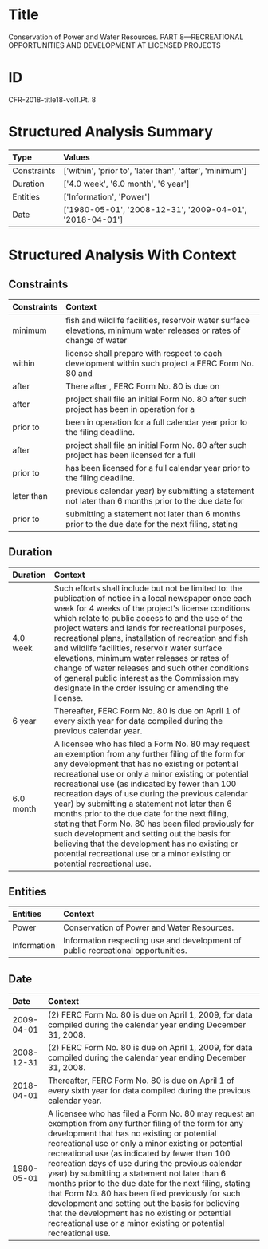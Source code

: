 # Title

 Conservation of Power and Water Resources. PART 8—RECREATIONAL OPPORTUNITIES AND DEVELOPMENT AT LICENSED PROJECTS


# ID

 CFR-2018-title18-vol1.Pt. 8


# Structured Analysis Summary

| Type        | Values                                                   |
|:------------|:---------------------------------------------------------|
| Constraints | ['within', 'prior to', 'later than', 'after', 'minimum'] |
| Duration    | ['4.0 week', '6.0 month', '6 year']                      |
| Entities    | ['Information', 'Power']                                 |
| Date        | ['1980-05-01', '2008-12-31', '2009-04-01', '2018-04-01'] |


# Structured Analysis With Context

 


## Constraints

| Constraints   | Context                                                                                                              |
|:--------------|:---------------------------------------------------------------------------------------------------------------------|
| minimum       | fish and wildlife facilities, reservoir water surface elevations, minimum water releases or rates of change of water |
| within        | license shall prepare with respect to each development within such project a FERC Form No. 80 and                    |
| after         | There after , FERC Form No. 80 is due on                                                                             |
| after         | project shall file an initial Form No. 80 after such project has been in operation for a                             |
| prior to      | been in operation for a full calendar year prior to  the filing deadline.                                            |
| after         | project shall file an initial Form No. 80 after such project has been licensed for a full                            |
| prior to      | has been licensed for a full calendar year prior to  the filing deadline.                                            |
| later than    | previous calendar year) by submitting a statement not later than 6 months prior to the due date for                  |
| prior to      | submitting a statement not later than 6 months prior to the due date for the next filing, stating                    |


## Duration

| Duration   | Context                                                                                                                                                                                                                                                                                                                                                                                                                                                                                                                                                                                                                                                        |
|:-----------|:---------------------------------------------------------------------------------------------------------------------------------------------------------------------------------------------------------------------------------------------------------------------------------------------------------------------------------------------------------------------------------------------------------------------------------------------------------------------------------------------------------------------------------------------------------------------------------------------------------------------------------------------------------------|
| 4.0 week   | Such efforts shall include but not be limited to: the publication of notice in a local newspaper once each week for 4 weeks of the project's license conditions which relate to public access to and the use of the project waters and lands for recreational purposes, recreational plans, installation of recreation and fish and wildlife facilities, reservoir water surface elevations, minimum water releases or rates of change of water releases and such other conditions of general public interest as the Commission may designate in the order issuing or amending the license.                                                                    |
| 6 year     | Thereafter, FERC Form No. 80 is due on April 1 of every sixth year for data compiled during the previous calendar year.                                                                                                                                                                                                                                                                                                                                                                                                                                                                                                                                        |
| 6.0 month  | A licensee who has filed a Form No. 80 may request an exemption from any further filing of the form for any development that has no existing or potential recreational use or only a minor existing or potential recreational use (as indicated by fewer than 100 recreation days of use during the previous calendar year) by submitting a statement not later than 6 months prior to the due date for the next filing, stating that Form No. 80 has been filed previously for such development and setting out the basis for believing that the development has no existing or potential recreational use or a minor existing or potential recreational use. |


## Entities

| Entities    | Context                                                                           |
|:------------|:----------------------------------------------------------------------------------|
| Power       | Conservation of  Power  and Water Resources.                                      |
| Information | Information  respecting use and development of public recreational opportunities. |


## Date

| Date       | Context                                                                                                                                                                                                                                                                                                                                                                                                                                                                                                                                                                                                                                                        |
|:-----------|:---------------------------------------------------------------------------------------------------------------------------------------------------------------------------------------------------------------------------------------------------------------------------------------------------------------------------------------------------------------------------------------------------------------------------------------------------------------------------------------------------------------------------------------------------------------------------------------------------------------------------------------------------------------|
| 2009-04-01 | (2) FERC Form No. 80 is due on April 1, 2009, for data compiled during the calendar year ending December 31, 2008.                                                                                                                                                                                                                                                                                                                                                                                                                                                                                                                                             |
| 2008-12-31 | (2) FERC Form No. 80 is due on April 1, 2009, for data compiled during the calendar year ending December 31, 2008.                                                                                                                                                                                                                                                                                                                                                                                                                                                                                                                                             |
| 2018-04-01 | Thereafter, FERC Form No. 80 is due on April 1 of every sixth year for data compiled during the previous calendar year.                                                                                                                                                                                                                                                                                                                                                                                                                                                                                                                                        |
| 1980-05-01 | A licensee who has filed a Form No. 80 may request an exemption from any further filing of the form for any development that has no existing or potential recreational use or only a minor existing or potential recreational use (as indicated by fewer than 100 recreation days of use during the previous calendar year) by submitting a statement not later than 6 months prior to the due date for the next filing, stating that Form No. 80 has been filed previously for such development and setting out the basis for believing that the development has no existing or potential recreational use or a minor existing or potential recreational use. |


